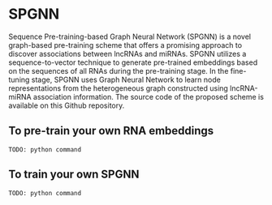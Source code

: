 # SPGNN
Sequence Pre-training-based Graph Neural Network (SPGNN) is a novel graph-based pre-training scheme that offers a promising approach to discover associations between lncRNAs and miRNAs. SPGNN utilizes a sequence-to-vector technique to generate pre-trained embeddings based on the sequences of all RNAs during the pre-training stage. In the fine-tuning stage, SPGNN uses Graph Neural Network to learn node representations from the heterogeneous graph constructed using lncRNA-miRNA association information. The source code of the proposed scheme is available on this Github repository.

## To pre-train your own RNA embeddings
`TODO: python command`

## To train your own SPGNN
`TODO: python command`
